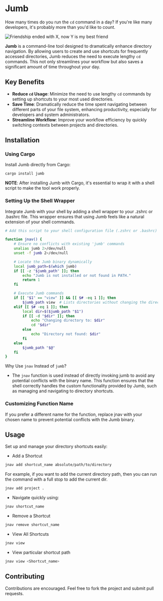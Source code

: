 # Jumb

How many times do you run the `cd` command in a day? If you're like many developers, it's probably more than you'd like to count.

![Friendship ended with X, now Y is my best friend](https://github.com/ChetanXpro/jump/assets/107798155/cfece286-e927-4616-b73d-0e68afa65df8)


**Jumb** is a command-line tool designed to dramatically enhance directory navigation. By allowing users to create and use shortcuts for frequently accessed directories, Jumb reduces the need to execute lengthy `cd` commands. This not only streamlines your workflow but also saves a significant amount of time throughout your day.


## Key Benefits

- **Reduce `cd` Usage**: Minimize the need to use lengthy `cd` commands by setting up shortcuts to your most used directories.
- **Save Time**: Dramatically reduce the time spent navigating between different parts of your file system, enhancing productivity, especially for developers and system administrators.
- **Streamline Workflow**: Improve your workflow efficiency by quickly switching contexts between projects and directories.

## Installation

### Using Cargo

Install Jumb directly from Cargo:

```bash
cargo install jumb
```

**NOTE**: After installing Jumb with Cargo, it's essential to wrap it with a shell script to make the tool work properly.


### Setting Up the Shell Wrapper

Integrate Jumb with your shell by adding a shell wrapper to your .zshrc or .bashrc file. This wrapper ensures that using Jumb feels like a natural extension of your shell commands.

```bash
# Add this script to your shell configuration file (.zshrc or .bashrc)

function jnav() {
    # Ensure no conflicts with existing 'jumb' commands
    unalias jumb 2>/dev/null
    unset -f jumb 2>/dev/null

    # Locate the Jumb binary dynamically
    local jumb_path=$(which jumb)
    if [[ -z "$jumb_path" ]]; then
        echo "Jumb is not installed or not found in PATH."
        return 1
    fi

    # Execute Jumb commands
    if [[ "$1" == "view" ]] && [[ $# -eq 1 ]]; then
        $jumb_path view  # Lists directories without changing the directory
    elif [[ $# -eq 1 ]]; then
        local dir=$($jumb_path "$1")
        if [[ -d "$dir" ]]; then
            echo "Changing directory to: $dir"
            cd "$dir"
        else
            echo "Directory not found: $dir"
        fi
    else
        $jumb_path "$@"
    fi
}

```

Why Use ``jnav`` Instead of ``jumb``?
- The ``jnav`` function is used instead of directly invoking jumb to avoid any potential conflicts with the binary name. This function ensures that the shell correctly handles the custom functionality provided by Jumb, such as managing and navigating to directory shortcuts.



### Customizing Function Name

If you prefer a different name for the function, replace jnav with your chosen name to prevent potential conflicts with the Jumb binary.


## Usage

Set up and manage your directory shortcuts easily:

- Add a Shortcut

```bash
jnav add shortcut_name absolute/path/to/directory
```

For example, if you want to add the current directory path, then you can run the command with a full stop to add the current dir.
```bash
jnav add project .
```


- Navigate quickly using:

```bash
jnav shortcut_name
```

- Remove a Shortcut

```bash
jnav remove shortcut_name
```


- View All Shortcuts

```bash
jnav view
```

- View particular shortcut path

```bash
jnav view <Shortcut_name>
```



## Contributing
Contributions are encouraged. Feel free to fork the project and submit pull requests.
